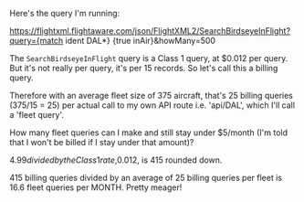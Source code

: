 Here's the query I'm running:

https://flightxml.flightaware.com/json/FlightXML2/SearchBirdseyeInFlight?query={match ident DAL\*} {true inAir}&howMany=500

The `SearchBirdseyeInFlight` query is a Class 1 query, at \$0.012 per query. But it's not really per query, it's per 15 records. So let's call this a billing query.

Therefore with an average fleet size of 375 aircraft, that's 25 billing queries (375/15 = 25) per actual call to my own API route i.e. 'api/DAL', which I'll call a 'fleet query'.

How many fleet queries can I make and still stay under \$5/month (I'm told that I won't be billed if I stay under that amount)?

$4.99 divided by the Class 1 rate,$0.012, is 415 rounded down.

415 billing queries divided by an average of 25 billing queries per fleet is 16.6 fleet queries per MONTH. Pretty meager!
